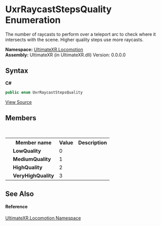# UxrRaycastStepsQuality Enumeration
 

The number of raycasts to perform over a teleport arc to check where it intersects with the scene. Higher quality steps use more raycasts.

**Namespace:**&nbsp;<a href="N_UltimateXR_Locomotion">UltimateXR.Locomotion</a><br />**Assembly:**&nbsp;UltimateXR (in UltimateXR.dll) Version: 0.0.0.0

## Syntax

**C#**<br />
``` C#
public enum UxrRaycastStepsQuality
```

<a href="UltimateXR/Scripts/Locomotion/UxrRaycastStepsQuality.cs" rel="noopener noreferrer" title="View the source code">View Source</a><br />

## Members
&nbsp;<table><tr><th></th><th>Member name</th><th>Value</th><th>Description</th></tr><tr><td /><td target="F:UltimateXR.Locomotion.UxrRaycastStepsQuality.LowQuality">**LowQuality**</td><td>0</td><td /></tr><tr><td /><td target="F:UltimateXR.Locomotion.UxrRaycastStepsQuality.MediumQuality">**MediumQuality**</td><td>1</td><td /></tr><tr><td /><td target="F:UltimateXR.Locomotion.UxrRaycastStepsQuality.HighQuality">**HighQuality**</td><td>2</td><td /></tr><tr><td /><td target="F:UltimateXR.Locomotion.UxrRaycastStepsQuality.VeryHighQuality">**VeryHighQuality**</td><td>3</td><td /></tr></table>

## See Also


#### Reference
<a href="N_UltimateXR_Locomotion">UltimateXR.Locomotion Namespace</a><br />